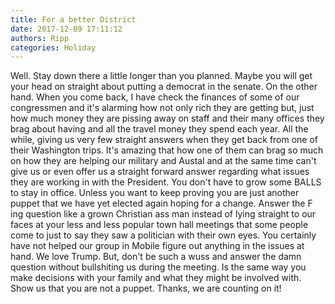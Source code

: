 ```yaml
---
title: For a better District
date: 2017-12-09 17:11:12
authors: Ripp
categories: Holiday
---
```


 Well. Stay down there a little longer than you planned. Maybe you will get your head on straight about putting a democrat in the senate. On the other hand. When you come back, I have check the finances of some of our congressmen and it's alarming how not only rich they are getting but, just how much money they are pissing away on staff and their many offices they brag about having and all the travel money they spend each year. All the while, giving us very few straight answers when they get back from one of their Washington trips. It's amazing that how one of them can brag so much on how they are helping our military and Austal and at the same time can't give us or even offer us a straight forward answer regarding what issues they are working in with the President. You don't have to grow some BALLS to stay in office. Unless you want to keep proving you are just another puppet that we have yet elected again hoping for a change. Answer the F ing question like a grown Christian ass man instead of lying straight to our faces at your less and less popular town hall meetings that some people come to just to say they saw a politician with their own eyes. You certainly have not helped our group in Mobile figure out anything in the issues at hand. We love Trump. But, don't be such a wuss and answer the damn question without bullshiting us during the meeting. Is the same way you make decisions with your family and what they might be involved with. Show us that you are not a puppet. Thanks, we are counting on it!